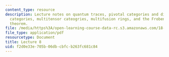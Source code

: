 ```yaml
---
content_type: resource
description: Lecture notes on quantum traces, pivotal categories and dimensions. spherical
  categories, multitensor cateogries, multifusion rings, and the Frobenius-Perron
  theorem.
file: /media/https%3A/open-learning-course-data-rc.s3.amazonaws.com/18-769-topics-in-lie-theory-tensor-categories-spring-2009/f2d0e33e705b06dbcbfcb263fc681c84_MIT18_769S09_lec08.pdf
file_type: application/pdf
resourcetype: Document
title: Lecture 8
uid: f2d0e33e-705b-06db-cbfc-b263fc681c84
---
```

